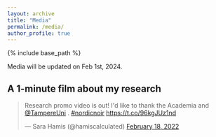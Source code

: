 ```yaml
---
layout: archive
title: "Media"
permalink: /media/
author_profile: true
---
```


{% include base_path %}

Media will be updated on Feb 1st, 2024.

## A 1-minute film about my research

<blockquote class="twitter-tweet" data-media-max-width="560"><p lang="en" dir="ltr">Research promo video is out! I&#39;d like to thank the Academia and <a href="https://twitter.com/TampereUni?ref_src=twsrc%5Etfw">@TampereUni</a> . <a href="https://twitter.com/hashtag/nordicnoir?src=hash&amp;ref_src=twsrc%5Etfw">#nordicnoir</a> <a href="https://t.co/96kgJUz1nd">https://t.co/96kgJUz1nd</a></p>&mdash; Sara Hamis (@hamiscalculated) <a href="https://twitter.com/hamiscalculated/status/1494580145411264514?ref_src=twsrc%5Etfw">February 18, 2022</a></blockquote> <script async src="https://platform.twitter.com/widgets.js" charset="utf-8"></script>
